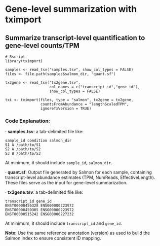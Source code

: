 # Gene-level summarization with tximport
## Summarize transcript-level quantification to gene-level counts/TPM
```
# Rscript
library(tximport)

samples <- read_tsv("samples.tsv", show_col_types = FALSE)
files <- file.path(samples$salmon_dir, "quant.sf")

tx2gene <- read_tsv("tx2gene.tsv",
                    col_names = c("transcript_id","gene_id"),
                    show_col_types = FALSE)

txi <- tximport(files, type = "salmon", tx2gene = tx2gene,
                countsFromAbundance = "lengthScaledTPM",
                ignoreTxVersion = TRUE)
```

### Code Explanation:
· **samples.tsv**: a tab-delimited file like:
```
sample_id condition salmon_dir
S1 A /path/to/S1
S2 A /path/to/S2
S3 B /path/to/S3
```
At minimum, it should include `sample_id`, `salmon_dir`.

· **quant.sf**: Output file generated by Salmon for each sample, containing transcript-level abundance estimates (TPM, NumReads, EffectiveLength).  
These files serve as the input for gene-level summarization.  

· **tx2gene.tsv**: a tab-delimited file like:
```
transcript_id gene_id
ENST00000456328 ENSG00000223972
ENST00000450305 ENSG00000223972
ENST00000515242 ENSG00000227232
```
At minimum, it should include `transcript_id` and `gene_id`.  

**Note**: Use the same reference annotation (version) as used to build the Salmon index to ensure consistent ID mapping. 
